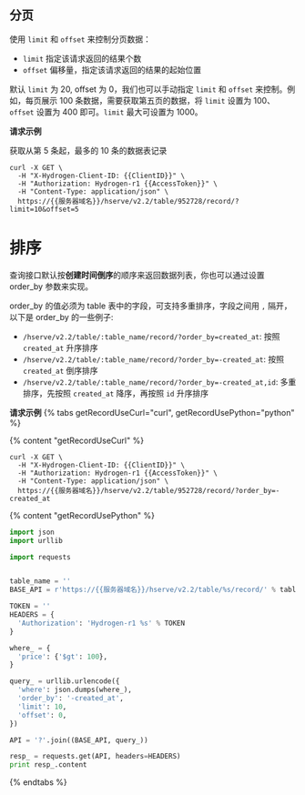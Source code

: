 ## 分页

使用 `limit` 和 `offset` 来控制分页数据：

- `limit`  指定该请求返回的结果个数
- `offset`  偏移量，指定该请求返回的结果的起始位置

默认 `limit` 为 20, offset 为 0，我们也可以手动指定 `limit` 和 `offset` 来控制。例如，每页展示 100 条数据，需要获取第五页的数据，将 `limit`  设置为 100、`offset` 设置为 400 即可。`limit` 最大可设置为 1000。

**请求示例**

获取从第 5 条起，最多的 10 条的数据表记录
```shell
curl -X GET \
  -H "X-Hydrogen-Client-ID: {{ClientID}}" \
  -H "Authorization: Hydrogen-r1 {{AccessToken}}" \
  -H "Content-Type: application/json" \
  https://{{服务器域名}}/hserve/v2.2/table/952728/record/?limit=10&offset=5
```

# 排序

查询接口默认按**创建时间倒序**的顺序来返回数据列表，你也可以通过设置 order_by 参数来实现。

order_by 的值必须为 table 表中的字段，可支持多重排序，字段之间用 `,` 隔开，以下是 order_by 的一些例子:

* `/hserve/v2.2/table/:table_name/record/?order_by=created_at`: 按照 `created_at` 升序排序
* `/hserve/v2.2/table/:table_name/record/?order_by=-created_at`: 按照 `created_at` 倒序排序
* `/hserve/v2.2/table/:table_name/record/?order_by=-created_at,id`: 多重排序，先按照 `created_at` 降序，再按照 `id` 升序排序

**请求示例**
{% tabs getRecordUseCurl="curl", getRecordUsePython="python" %}

{% content "getRecordUseCurl" %}

```shell
curl -X GET \
  -H "X-Hydrogen-Client-ID: {{ClientID}}" \
  -H "Authorization: Hydrogen-r1 {{AccessToken}}" \
  -H "Content-Type: application/json" \
  https://{{服务器域名}}/hserve/v2.2/table/952728/record/?order_by=-created_at
```

{% content "getRecordUsePython" %}

```python
import json
import urllib

import requests


table_name = ''
BASE_API = r'https://{{服务器域名}}/hserve/v2.2/table/%s/record/' % table_name

TOKEN = ''
HEADERS = {
  'Authorization': 'Hydrogen-r1 %s' % TOKEN
}

where_ = {
  'price': {'$gt': 100},
}

query_ = urllib.urlencode({
  'where': json.dumps(where_),
  'order_by': '-created_at',
  'limit': 10,
  'offset': 0,
})

API = '?'.join((BASE_API, query_))

resp_ = requests.get(API, headers=HEADERS)
print resp_.content
```
{% endtabs %}

